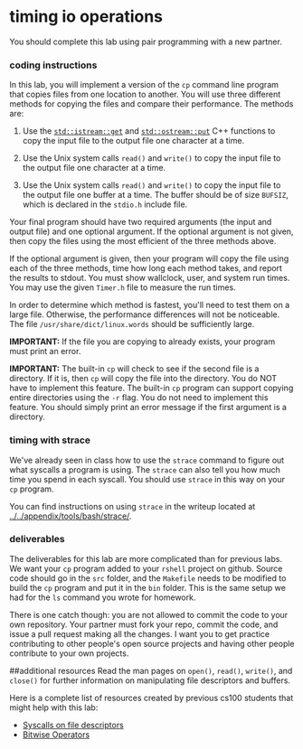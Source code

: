 # timing io operations

You should complete this lab using pair programming with a new partner.

### coding instructions

In this lab, you will implement a version of the `cp` command line program that copies files from one location to another.  You will use three different methods for copying the files and compare their performance.  The methods are:

1. Use the [`std::istream::get`](http://www.cplusplus.com/reference/istream/istream/get/) and [`std::ostream::put`](http://www.cplusplus.com/reference/ostream/ostream/put/) C++ functions to copy the input file to the output file one character at a time.

2. Use the Unix system calls `read()` and `write()` to copy the input file to the output file one character at a time.

3. Use the Unix system calls `read()` and `write()` to copy the input file to the output file one buffer at a time.  The buffer should be of size `BUFSIZ`, which is declared in the `stdio.h` include file.

Your final program should have two required arguments (the input and output file) and one optional argument.  If the optional argument is not given, then copy the files using the most efficient of the three methods above.

If the optional argument is given, then your program will copy the file using each of the three methods, time how long each method takes, and report the results to stdout.  You must show wallclock, user, and system run times. You may use the given `Timer.h` file to measure the run times.

In order to determine which method is fastest, you'll need to test them on a large file.  Otherwise, the performance differences will not be noticeable.  The file `/usr/share/dict/linux.words` should be sufficiently large.

**IMPORTANT:** If the file you are copying to already exists, your program must print an error.

**IMPORTANT:**
The built-in `cp` will check to see if the second file is a directory.
If it is, then `cp` will copy the file into the directory. You do NOT have to implement this feature.
The built-in `cp` program can support copying entire directories using the `-r` flag.
You do not need to implement this feature.
You should simply print an error message if the first argument is a directory.

### timing with strace

We've already seen in class how to use the `strace` command to figure out what syscalls a program is using.
The `strace` can also tell you how much time you spend in each syscall.
You should use `strace` in this way on your `cp` program.

You can find instructions on using `strace` in the writeup located at [../../appendix/tools/bash/strace/](../../appendix/tools/bash/strace/).


### deliverables

The deliverables for this lab are more complicated than for previous labs.  We want your `cp` program added to your `rshell` project on github.  Source code should go in the `src` folder, and the `Makefile` needs to be modified to build the `cp` program and put it in the `bin` folder.  This is the same setup we had for the `ls` command you wrote for homework.

There is one catch though: you are not allowed to commit the code to your own repository.  Your partner must fork your repo, commit the code, and issue a pull request making all the changes.  I want you to get practice contributing to other people's open source projects and having other people contribute to your own projects.

##additional resources
Read the man pages on `open()`, `read()`, `write()`, and `close()` for further information on manipulating file descriptors and buffers.

Here is a complete list of resources created by previous cs100 students that might help with this lab:

* [Syscalls on file descriptors](../../chapter1-writing-shell-commands/section0-file-descriptors/fd.md)
* [Bitwise Operators](../../chapter1-writing-shell-commands/section2-bitwise-operators/bitwise-ops/README.md)
